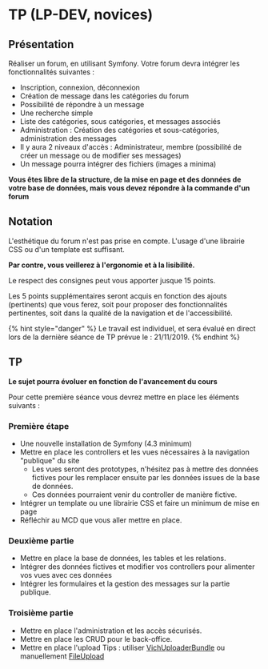 # TP \(LP-DEV, novices\)

## Présentation

Réaliser un forum, en utilisant Symfony. Votre forum devra intégrer les fonctionnalités suivantes :

* Inscription, connexion, déconnexion
* Création de message dans les catégories du forum
* Possibilité de répondre à un message
* Une recherche simple
* Liste des catégories, sous catégories, et messages associés
* Administration : Création des catégories et sous-catégories, administration des messages
* Il y aura 2 niveaux d'accès : Administrateur,  membre \(possibilité de créer un message ou de modifier ses messages\)
* Un message pourra intégrer des fichiers \(images a minima\)

**Vous êtes libre de la structure, de la mise en page et des données de votre base de données, mais vous devez répondre à la commande d'un forum**

## Notation

L'esthétique du forum n'est pas prise en compte. L'usage d'une librairie CSS ou d'un template est suffisant.

**Par contre, vous veillerez à l'ergonomie et à la lisibilité.**

Le respect des consignes peut vous apporter jusque 15 points.

Les 5 points supplémentaires seront acquis en fonction des ajouts \(pertinents\) que vous ferez, soit pour proposer des fonctionnalités pertinentes, soit dans la qualité de la navigation et de l'accessibilité.

{% hint style="danger" %}
Le travail est individuel, et sera évalué en direct lors de la dernière séance de TP prévue le : 21/11/2019.
{% endhint %}

## TP

**Le sujet pourra évoluer en fonction de l'avancement du cours**

Pour cette première séance vous devrez mettre en place les éléments suivants :

### Première étape

* Une nouvelle installation de Symfony \(4.3 minimum\)
* Mettre en place les controllers et les vues nécessaires à la navigation "publique" du site
  * Les vues seront des prototypes, n'hésitez pas à mettre des données fictives pour les remplacer ensuite par les données issues de la base de données.
  * Ces données pourraient venir du controller de manière fictive.
* Intégrer un template ou une librairie CSS et faire un minimum de mise en page
* Réfléchir au MCD que vous aller mettre en place.

### Deuxième partie

* Mettre en place la base de données, les tables et les relations.
* Intégrer des données fictives et modifier vos controllers pour alimenter vos vues avec ces données
* Intégrer les formulaires et la gestion des messages sur la partie publique.

### Troisième partie

* Mettre en place l'administration et les accès sécurisés.
* Mettre en place les CRUD pour le back-office.
* Mettre en place l'upload Tips : utiliser [VichUploaderBundle](https://github.com/dustin10/VichUploaderBundle) ou manuellement [FileUpload](https://symfony.com/doc/3.4/controller/upload_file.html)

